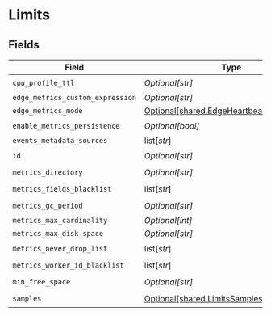 # Limits


## Fields

| Field                                                                                            | Type                                                                                             | Required                                                                                         | Description                                                                                      |
| ------------------------------------------------------------------------------------------------ | ------------------------------------------------------------------------------------------------ | ------------------------------------------------------------------------------------------------ | ------------------------------------------------------------------------------------------------ |
| `cpu_profile_ttl`                                                                                | *Optional[str]*                                                                                  | :heavy_check_mark:                                                                               | N/A                                                                                              |
| `edge_metrics_custom_expression`                                                                 | *Optional[str]*                                                                                  | :heavy_minus_sign:                                                                               | N/A                                                                                              |
| `edge_metrics_mode`                                                                              | [Optional[shared.EdgeHeartbeatMetricsMode]](undefined/models/shared/edgeheartbeatmetricsmode.md) | :heavy_minus_sign:                                                                               | N/A                                                                                              |
| `enable_metrics_persistence`                                                                     | *Optional[bool]*                                                                                 | :heavy_check_mark:                                                                               | N/A                                                                                              |
| `events_metadata_sources`                                                                        | list[*str*]                                                                                      | :heavy_minus_sign:                                                                               | N/A                                                                                              |
| `id`                                                                                             | *Optional[str]*                                                                                  | :heavy_check_mark:                                                                               | N/A                                                                                              |
| `metrics_directory`                                                                              | *Optional[str]*                                                                                  | :heavy_check_mark:                                                                               | N/A                                                                                              |
| `metrics_fields_blacklist`                                                                       | list[*str*]                                                                                      | :heavy_check_mark:                                                                               | N/A                                                                                              |
| `metrics_gc_period`                                                                              | *Optional[str]*                                                                                  | :heavy_check_mark:                                                                               | N/A                                                                                              |
| `metrics_max_cardinality`                                                                        | *Optional[int]*                                                                                  | :heavy_minus_sign:                                                                               | N/A                                                                                              |
| `metrics_max_disk_space`                                                                         | *Optional[str]*                                                                                  | :heavy_minus_sign:                                                                               | N/A                                                                                              |
| `metrics_never_drop_list`                                                                        | list[*str*]                                                                                      | :heavy_check_mark:                                                                               | N/A                                                                                              |
| `metrics_worker_id_blacklist`                                                                    | list[*str*]                                                                                      | :heavy_check_mark:                                                                               | N/A                                                                                              |
| `min_free_space`                                                                                 | *Optional[str]*                                                                                  | :heavy_check_mark:                                                                               | N/A                                                                                              |
| `samples`                                                                                        | [Optional[shared.LimitsSamples]](undefined/models/shared/limitssamples.md)                       | :heavy_check_mark:                                                                               | N/A                                                                                              |